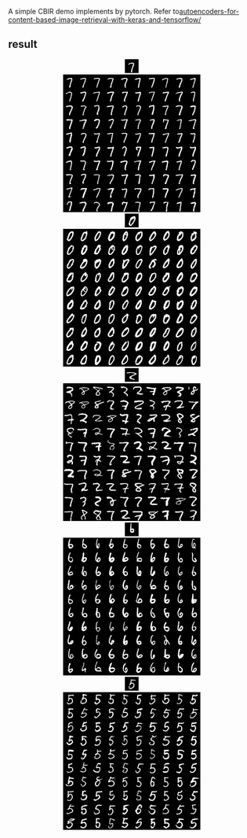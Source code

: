 A simple CBIR demo implements by pytorch. Refer to[autoencoders-for-content-based-image-retrieval-with-keras-and-tensorflow/](https://www.pyimagesearch.com/2020/03/30/autoencoders-for-content-based-image-retrieval-with-keras-and-tensorflow/)

## result
<div align="center"><img src="result/0_query.jpg"></div>
<div align="center"><img src="result/0_query_results.jpg"></div>
<div align="center"><img src="result/1_query.jpg"></div>
<div align="center"><img src="result/1_query_results.jpg"></div>
<div align="center"><img src="result/2_query.jpg"></div>
<div align="center"><img src="result/2_query_results.jpg"></div>
<div align="center"><img src="result/3_query.jpg"></div>
<div align="center"><img src="result/3_query_results.jpg"></div>
<div align="center"><img src="result/4_query.jpg"></div>
<div align="center"><img src="result/4_query_results.jpg"></div>